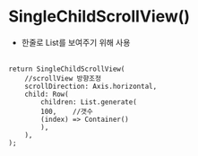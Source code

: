# SingleChildScrollView()
- 한줄로 List를 보여주기 위해 사용
<br><br>

```
return SingleChildScrollView(
    //scrollView 방향조정
    scrollDirection: Axis.horizontal,
    child: Row(
        children: List.generate(
        100,    //갯수
        (index) => Container()
        ),
    ),
);
```